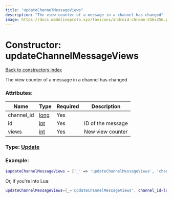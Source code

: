 ```yaml
---
title: "updateChannelMessageViews"
description: "The view counter of a message in a channel has changed"
image: https://docs.madelineproto.xyz/favicons/android-chrome-256x256.png
---
```

# Constructor: updateChannelMessageViews  
[Back to constructors index](index.md)



The view counter of a message in a channel has changed

### Attributes:

| Name     |    Type       | Required | Description |
|----------|---------------|----------|-------------|
|channel\_id|[long](../types/long.md) | Yes|
|id|[int](../types/int.md) | Yes|ID of the message|
|views|[int](../types/int.md) | Yes|New view counter|



### Type: [Update](../types/Update.md)


### Example:

```php
$updateChannelMessageViews = ['_' => 'updateChannelMessageViews', 'channel_id' => long, 'id' => int, 'views' => int];
```  


Or, if you're into Lua:

```lua
updateChannelMessageViews={_='updateChannelMessageViews', channel_id=long, id=int, views=int}

```


